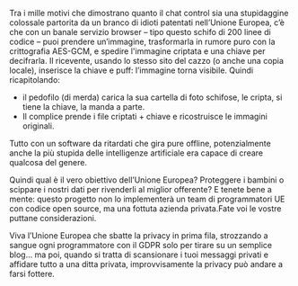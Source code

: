 Tra i mille motivi che dimostrano quanto il chat control sia una stupidaggine colossale partorita da un branco di idioti patentati nell’Unione Europea, c’è che con un banale servizio browser – tipo questo schifo di 200 linee di codice – puoi prendere un’immagine, trasformarla in rumore puro con la crittografia AES-GCM, e spedire l'immagine criptata e una chiave per decifrarla. Il ricevente, usando lo stesso sito del cazzo (o anche una copia locale), inserisce la chiave e puff: l’immagine torna visibile. Quindi ricapitolando:
- il pedofilo (di merda) carica la sua cartella di foto schifose, le cripta, si tiene la chiave, la manda a parte.
- Il complice prende i file criptati + chiave e ricostruisce le immagini originali.

Tutto con un software da ritardati che gira pure offline, potenzialmente anche la più stupida delle intelligenze artificiale era capace di creare qualcosa del genere.

Quindi qual è il vero obiettivo dell’Unione Europea?
Proteggere i bambini o scippare i nostri dati per rivenderli al miglior offerente? E tenete bene a mente: questo progetto non lo implementerà un team di programmatori UE con codice open source, ma una fottuta azienda privata.Fate voi le vostre puttane considerazioni.

Viva l’Unione Europea che sbatte la privacy in prima fila, strozzando a sangue ogni programmatore con il GDPR solo per tirare su un semplice blog... ma poi, quando si tratta di scansionare i tuoi messaggi privati e affidare tutto a una ditta privata, improvvisamente la privacy può andare a farsi fottere.
